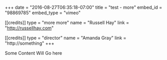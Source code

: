 +++
date = "2016-08-27T06:35:18-07:00"
title = "test - more"
embed_id = "98869785"
embed_type = "vimeo"

[[credits]]
type = "more more"
name = "Russell Hay"
link = "http://russellhay.com"

[[credits]]
type = "director"
name = "Amanda Gray"
link = "http://something"
+++

Some Content Will Go here


